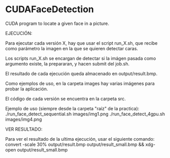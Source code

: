 # CUDAFaceDetection
CUDA program to locate a given face in a picture.

EJECUCIÓN:

Para ejecutar cada versión X, hay que usar el script run_X.sh, que recibe como parámetro la imagen en la que se quieren detectar caras. 

Los scripts run_X.sh se encargan de detectar si la imágen pasada como argumento existe, la prepararan, y hacen submit del job.sh. 

El resultado de cada ejecución queda almacenado en output/result.bmp.

Como ejemplos de uso, en la carpeta images hay varias imágenes para probar la aplicación.

El código de cada versión se encuentra en la carpeta src.

Ejemplo de uso (siempre desde la carpeta "raíz" de la practica):
    ./run_face_detect_sequential.sh images/img1.png
    ./run_face_detect_4gpu.sh images/img4.png


VER RESULTADO:

Para ver el resultado de la ultima ejecución, usar el siguiente comando:
    convert -scale 30% output/result.bmp output/result_small.bmp && xdg-open output/result_small.bmp	 
